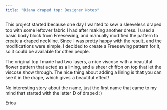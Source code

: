 ```yaml
---
title: "Diana draped top: Designer Notes"
---
```


This project started because one day I wanted to sew a sleeveless draped top
with some leftover fabric I had after making another dress. I used a basic body
block from Freesewing, and manually modified the pattern to create a draped
neckline. Since I was pretty happy with the result, and the modifications were
simple, I decided to create a Freesewing pattern for it, so it could be
available for other people.

The original top I made had two layers, a nice viscose with a beautiful flower
pattern that acted as a lining, and a sheer chiffon on top that let the viscose
show through. The nice thing about adding a lining is that you can see it in
the drape, which gives a beautiful effect!

No interesting story about the name, just the first name that came to my mind
that started with the letter D of draped :)

Erica

